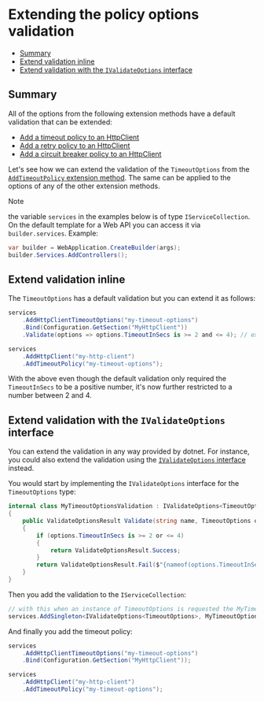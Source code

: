 ﻿# Extending the policy options validation

- [Summary](#summary)
- [Extend validation inline](#extend-validation-inline)
- [Extend validation with the `IValidateOptions` interface](#extend-validation-with-the-ivalidateoptions-interface)

## Summary

All of the options from the following extension methods have a default validation that can be extended:

- [Add a timeout policy to an HttpClient](/docs/polly/httpclient-with-timeout-policy.md#timeoutoptions)
- [Add a retry policy to an HttpClient](/docs/polly/httpclient-with-retry-policy.md#retryoptions)
- [Add a circuit breaker policy to an HttpClient](/docs/polly/httpclient-with-circuit-breaker-policy.md#circuitbreakeroptions)

Let's see how we can extend the validation of the `TimeoutOptions` from the [`AddTimeoutPolicy` extension method](/docs/polly/httpclient-with-timeout-policy.md). The same can be applied to the options of any of the other extension methods.

> [!NOTE]
>
> the variable `services` in the examples below is of type `IServiceCollection`. On the default template
> for a Web API you can access it via `builder.services`. Example:
>
> ```csharp
> var builder = WebApplication.CreateBuilder(args);
> builder.Services.AddControllers();
> ```
>

## Extend validation inline

The `TimeoutOptions` has a default validation but you can extend it as follows:

```csharp
services
    .AddHttpClientTimeoutOptions("my-timeout-options")
    .Bind(Configuration.GetSection("MyHttpClient"))
    .Validate(options => options.TimeoutInSecs is >= 2 and <= 4); // extend the default validation

services
    .AddHttpClient("my-http-client")
    .AddTimeoutPolicy("my-timeout-options");
```

With the above even though the default validation only required the `TimeoutInSecs` to be a positive number, it's now further restricted to a number between 2 and 4.

## Extend validation with the `IValidateOptions` interface

You can extend the validation in any way provided by dotnet. For instance, you could also extend the validation using the [`IValidateOptions` interface](https://docs.microsoft.com/en-us/aspnet/core/fundamentals/configuration/options?view=aspnetcore-5.0#ivalidateoptions-for-complex-validation) instead.

You would start by implementing the `IValidateOptions` interface for the `TimeoutOptions` type:

```csharp
internal class MyTimeoutOptionsValidation : IValidateOptions<TimeoutOptions>
{
    public ValidateOptionsResult Validate(string name, TimeoutOptions options)
    {
        if (options.TimeoutInSecs is >= 2 or <= 4)
        {
            return ValidateOptionsResult.Success;
        }
        return ValidateOptionsResult.Fail($"{nameof(options.TimeoutInSecs)} must be a value between 2 and 4");
    }
}
```

Then you add the validation to the `IServiceCollection`:

```csharp
// with this when an instance of TimeoutOptions is requested the MyTimeoutOptionsValidation.Validate method will execute
services.AddSingleton<IValidateOptions<TimeoutOptions>, MyTimeoutOptionsValidation>();
```

And finally you add the timeout policy:

```csharp
services
    .AddHttpClientTimeoutOptions("my-timeout-options")
    .Bind(Configuration.GetSection("MyHttpClient"));

services
    .AddHttpClient("my-http-client")
    .AddTimeoutPolicy("my-timeout-options");
```

